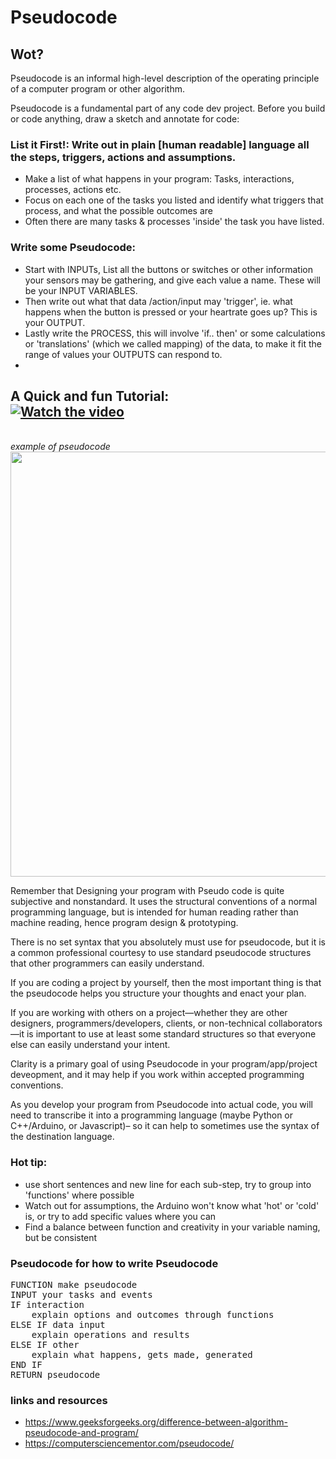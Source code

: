 # Pseudocode
## Wot?
Pseudocode is an informal high-level description of the operating principle of a computer program or other algorithm.

Pseudocode is a fundamental part of any code dev project. 
Before you build or code anything, draw a sketch and annotate for code: 
### List it First!: Write out in plain [human readable] language all the steps, triggers, actions and assumptions. 
- Make a list of what happens in your program: Tasks, interactions, processes, actions etc.
- Focus on each one of the tasks you listed and identify what triggers that process, and what the possible outcomes are
- Often there are many tasks & processes 'inside' the task you have listed.

### Write some Pseudocode:
- Start with INPUTs, List all the buttons or switches or other information your sensors may be gathering, and give each value a name. 
These will be your INPUT VARIABLES. 
- Then write out what that data /action/input may 'trigger', ie. what happens when the button is pressed or your heartrate goes up? 
This is your OUTPUT. 
- Lastly write the PROCESS, this will involve 'if.. then' or some calculations or 'translations' (which we called mapping) of the data, to make it fit the range of values your OUTPUTS can respond to.
- 

## A Quick and fun Tutorial: <br/>[![Watch the video](https://img.youtube.com/vi/PNrA5KW_dAE/hqdefault.jpg)](https://youtu.be/PNrA5KW_dAE)

<br/>*example of pseudocode*<br/>
<img src="https://github.com/karenanndonnachie/MAKETHINGSINTERACTIVE_SEM1_2022/blob/main/PSEUDOCODE/Screen%20Shot%202022-03-22%20at%2013.34.26.JPG" width="680" />

Remember that Designing your program with Pseudo code is quite subjective and nonstandard. 
It uses the structural conventions of a normal programming language, but is intended for human reading rather than machine reading, hence program design & prototyping.

There is no set syntax that you absolutely must use for pseudocode, but it is a common professional courtesy to use standard pseudocode structures that other programmers can easily understand.

If you are coding a project by yourself, then the most important thing is that the pseudocode helps you structure your thoughts and enact your plan.

If you are working with others on a project—whether they are other designers, programmers/developers, clients, or non-technical collaborators—it is important to use at least some standard structures so that everyone else can easily understand your intent.

Clarity is a primary goal of using Pseudocode in your program/app/project deveopment, and it may help if you work within accepted programming conventions.

As you develop your program from Pseudocode into actual code, you will need to transcribe it into a programming language (maybe Python or C++/Arduino, or Javascript)– so it can help to sometimes use the syntax of the destination language.

### Hot tip: 
- use short sentences and new line for each sub-step, try to group into 'functions' where possible
- Watch out for assumptions, the Arduino won't know what 'hot' or 'cold' is, or try to add specific values where you can
- Find a balance between function and creativity in your variable naming, but be consistent

### Pseudocode for how to write Pseudocode
<pre>
FUNCTION make pseudocode
INPUT your tasks and events
IF interaction
	explain options and outcomes through functions
ELSE IF data input
	explain operations and results
ELSE IF other
	explain what happens, gets made, generated
END IF
RETURN pseudocode
</pre>

### links and resources
- https://www.geeksforgeeks.org/difference-between-algorithm-pseudocode-and-program/ 
- https://computersciencementor.com/pseudocode/

